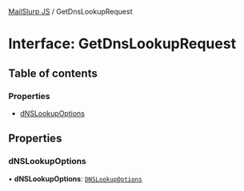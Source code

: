[MailSlurp JS](../README.md) / GetDnsLookupRequest

# Interface: GetDnsLookupRequest

## Table of contents

### Properties

- [dNSLookupOptions](GetDnsLookupRequest.md#dnslookupoptions)

## Properties

### dNSLookupOptions

• **dNSLookupOptions**: [`DNSLookupOptions`](DNSLookupOptions.md)
